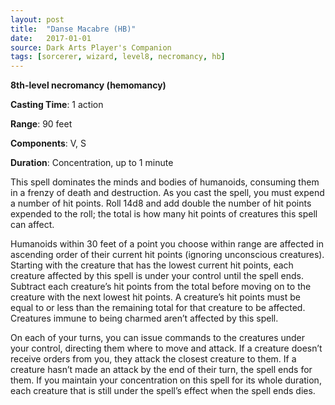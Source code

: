 ```yaml
---
layout: post
title:  "Danse Macabre (HB)"
date:   2017-01-01
source: Dark Arts Player's Companion
tags: [sorcerer, wizard, level8, necromancy, hb]
---
```


**8th-level necromancy (hemomancy)**

**Casting Time**: 1 action

**Range**: 90 feet

**Components**: V, S

**Duration**: Concentration, up to 1 minute

This spell dominates the minds and bodies of humanoids, consuming them in a frenzy of death and destruction. As you cast the spell, you must expend a number of hit points. Roll 14d8 and add double the number of hit points expended to the roll; the total is how many hit points of creatures this spell can affect.

Humanoids within 30 feet of a point you choose within range are affected in ascending order of their current hit points (ignoring unconscious creatures). Starting with the creature that has the lowest current hit points, each creature affected by this spell is under your control until the spell ends. Subtract each creature’s hit points from the total before moving on to the creature with the next lowest hit points. A creature’s hit points must be equal to or less than the remaining total for that creature to be affected. Creatures immune to being charmed aren’t affected by this spell.

On each of your turns, you can issue commands to the creatures under your control, directing them where to move and attack. If a creature doesn’t receive orders from you, they attack the closest creature to them. If a creature hasn’t made an attack by the end of their turn, the spell ends for them. If you maintain your concentration on this spell for its whole duration, each creature that is still under the spell’s effect when the spell ends dies.
